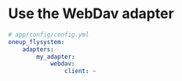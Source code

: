 # Use the WebDav adapter

```yml
# app/config/config.yml
oneup_flysystem:
    adapters:
        my_adapter:
            webdav:
                client: ~
```